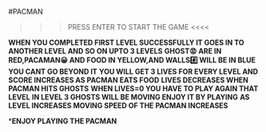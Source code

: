 #PACMAN

>>> PRESS ENTER TO START THE GAME <<<<

**WHEN YOU COMPLETED FIRST LEVEL SUCCESSFULLY  IT GOES IN TO ANOTHER LEVEL AND SO ON UPTO 3 LEVELS**
**GHOST😡 ARE IN RED,PACAMAN😀 AND FOOD IN YELLOW,AND WALLS#️⃣ WILL BE IN BLUE YOU CANT GO BEYOND IT**
**YOU WILL GET 3 LIVES FOR EVERY LEVEL AND SCORE INCREASES AS PACMAN EATS FOOD**
**LIVES DECREASES WHEN PACMAN HITS GHOSTS**
**WHEN LIVES=0 YOU HAVE TO PLAY AGAIN THAT LEVEL**
**IN LEVEL 3 GHOSTS WILL BE MOVING ENJOY IT BY PLAYING**
**AS LEVEL INCREASES MOVING SPEED OF THE PACMAN INCREASES**

*******ENJOY PLAYING THE PACMAN******

